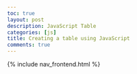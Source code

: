 ```yaml
---
toc: true
layout: post
description: JavaScript Table
categories: [js]
title: Creating a table using JavaScript
comments: true
---
```


{% include nav_frontend.html %}

<html>

<head>
    <meta charset="UTF-8">
    <style></style>
</head>

<body>
<div id="output_div"></div>
<script> 
    function Fruits(name, taste) {
    this.name = name;
    this.taste = taste;
    }
    <!-- space -->
    var fruits = [
        new Fruits("apple", "sweet, sour"),
        new Fruits("mango", "sweet")
    ];
    <!-- space -->
    function Combine(fruits) {
        this.fruits = fruits;
        this.combine = [];
        this.fruits.forEach(fruit => {this.combine.push(fruit);});
    }
    <!-- space -->
    printFruits = new Combine(fruits);
    <!-- space -->
    var outputHTML = "";
    outputHTML += "<table>";
    outputHTML += "<tr>";
    outputHTML += "<td>" + "Fruit Type" + "</td>";
    outputHTML += "<td>" + "Taste" + "</td>";
    outputHTML += "</tr>";
    <!-- space -->
    var week = 0;
    for (var row of printFruits.combine) {
        outputHTML += "<tr>";
        outputHTML += "<td>" + row.name + "</td>";
        outputHTML += "<td>" + row.taste + "</td>";
        outputHTML += "</tr>";
    }
    outputHTML += "</table>";
    <!-- space -->
    document.getElementById("output_div").innerHTML = outputHTML;
</script>

</body>

</html>
